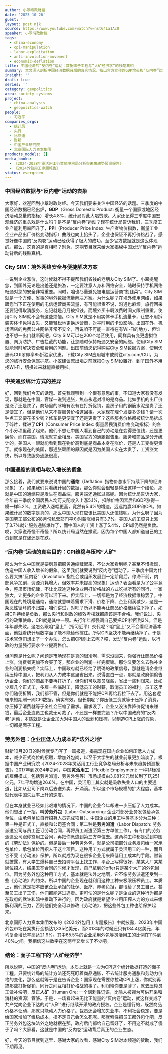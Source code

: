```yaml
---
author: 小翠時政財經
date: '2025-10-26'
guest: ''
layout: post.njk
source: https://www.youtube.com/watch?v=nst64La1Ac0
speaker: 小翠時政財經
tags:
  - china-economy
  - cpi-manipulation
  - labor-exploitation
  - anti-involution-movement
  - economic-deflation
title: 中国经济的“反内卷”运动：数据面子工程与“人矿经济学”的残酷真相
summary: 本文深入剖析中国经济数据背后的真实情况，指出官方宣称的GDP增长和“反内卷”运动，实则为掩盖通缩、人为抬高CPI的“面子工程”。文章通过对比中美通胀统计方式，揭示中国政府刻意隐藏服务通缩、伪造居民收入增长的假象。核心论点是，政府默许企业通过裁员、降薪、劳务外包等方式压榨劳动力，以弥补商品价格上涨带来的利润损失，最终导致消费萎靡，形成恶性循环，将国民视为可随意开采的“人矿”。
insight: ''
draft: true
series: ''
category: geopolitics
area: society-systems
project:
  - china-analysis
  - geopolitics-watch
people:
  - 习近平
companies_orgs:
  - 统计局
  - 央行
  - 比亚迪
  - 财新
  - 中国产业研究院
  - 北京国际人力资本集团
products_models: []
media_books:
  - 《2024-2028年靈活用工行業競爭格局分析與未來趨勢預測報告》
  - 《2024外包用工專題報告》
status: evergreen
---
```

### 中国经济数据与“反内卷”运动的表象

大家好，欢迎回到小翠时政财经。今天我们要来关注中国经济的话题。三季度的中国经济数据已经出炉，**GDP**（Gross Domestic Product: 衡量一个国家或地区经济活动总量的指标）增长4.8%，统计局对此大唱赞歌。大家还记得三季度中国宏观经济的重头戏是什么吗？是不是“反内卷”运动？现在统计局告诉我们，三季度工业产能利用率回升了，**PPI**（Producer Price Index: 生产者物价指数，衡量工业企业产品出厂价格变动指标）曲线也向上抬头了，企业也保证不再打价格战了。感觉好像中国的“反内卷”运动已经获得了极大的成功，至少官方数据就是这么体现的。那么，这真的是真相吗？别急，这期节目就来给大家揭秘中国发动“反内卷”运动背后的残酷真相。

### City SIM：境外网络安全与便捷解决方案

一说到企业涨价，这时候就不得不提帮我们省钱的老朋友City SIM了。小翠提醒您，到国外无论是出差还是旅游，一定要注意人身和网络安全，随时保持手机网络畅通对您的安全非常重要。同时，咱也尽量避免被电信运营商“割韭菜”。City SIM就是一个方便、省事的境外数据流量解决方案。为什么呢？在境外使用网络，如果跟您当下正在使用的电信运营商买流量，有可能很贵不说，沟通也麻烦。旅行回来还要记得取消服务，忘记就是月月被扣钱。而境外买卡既浪费时间又限制重重。使用City SIM就不会有这些烦恼。City SIM就是不用实体卡手机流量卡，让您不用拆装实体卡免得丢失，又能轻松地更换运营商，对平时用的卡没影响。出国在外，机场酒店的免费公共网络非常不安全，再说咱不可能一直待在有Wi-Fi的地方，但谁也不想一出门就断网吧。City SIM可以在200个地区使用，同样具有变更虚拟位置、网页防护、广告拦截的功能，让您随时保持畅通又安全的网络。使用City SIM就能同时解决安全和费用的问题。出国前请您记得购买City SIM数据方案，使用优惠码CUI翠即享85折独家优惠。下载City SIM应用城市或前往city.com/CUI，为您的旅行安全保驾护航。小翠建议您出境之前就把City SIM设置好，到了国外不用找Wi-Fi，切换过来就能直接用啦。

### 中美通胀统计方式的差异

好，回到我们今天的话题。首先我观察到一个很有意思的事，不知道大家有没有发现，那就是在中国，官媒一说到通胀，焦点永远对准的是商品。比如手机的出厂价是涨了还是跌了，商场里的冰箱有没有在打折促销，盖房子用的钢筋水泥是贵了还是便宜了。但是他们从来不提服务价格这回事。大家现在理个发要多少钱？请一次钟点工又要花多少钱？修车是更便宜了还是更贵了？这些服务价格都被统计局拆成了碎片，揉进了**CPI**（Consumer Price Index: 衡量居民消费价格变动指标）的各个小分项里藏了起来。他们不想让中国人看到自己的劳动是在变得更值钱，还是更廉价。而在美国，情况就完全相反。美国官方的通胀报告里，服务和商品是分开统计的。美国人一眼就能看到现在物价高到底是商品本身在涨价，还是人工变得更贵了。就像现在的美国，那通胀顽固的原因就是因为美国人实在太贵了，工资涨太快，所以导致服务通胀很高。

### 中国通缩的真相与收入增长的假象

那么接着，我们就要来说说中国的**通缩**（Deflation: 指物价总水平持续下降的经济现象）了。如果我们只看统计局的数据，那么你就会很轻易得出这样一个结论，那就是中国的通缩只是发生在商品端，服务端还通胀过高呢。因为统计局告诉大家，今年前三季度全国居民人均可支配收入上涨5.1%，扣除价格因素后和GDP涨得一模一样5.2%，工资收入涨幅更高，竟然有5.4%的增速，远远跑赢GDP和CPI。如果统计局的数字是真的，那么中国人现在应该比美国人还值钱呢。为什么呀？因为美国劳工部公布的8月份私营部门平均时薪涨幅只有3.7%。美国人的工资只上涨了3.7%就让服务通胀爆炸了，而中国人的工资上涨了5.4%，CPI却仍然是负数。哎，大家说奇怪不奇怪？所以统计局当然在撒谎，因为每个中国人都知道自己的工资到底是在涨还是在跌。

### “反内卷”运动的真实目的：CPI维稳与压榨“人矿”

那么为什么中国就是要刻意把服务通缩藏起来，不让大家看到呢？甚至不惜撒谎，伪造中国人收入增长的假象。这里我们就要说到“反内卷”运动了。三季度中国为什么要大搞“反内卷”（Involution: 指社会或组织发展到一定阶段后，停滞不前，内部竞争加剧，资源消耗增大，但效率并未提高的现象）运动？表面看是为了公平竞争，整肃市场纪律，不让比亚迪这种企业用打价格战的方式吃掉所有的同行，一家独大，让更多的企业可以活下来。但实际上，一切都是为了经济数据维稳罢了。中国现在的处境是通缩，通缩就意味着需求下滑、价格下降、企业利润减少，这是一条恶性循环的不归路，咱们讲过，对吧？所以不能再让商品价格继续往下掉了。如果CPI持续是负数，那么央行和财政的绩效考核就都应该是不合格。我们说过，央行的政策使命，CPI就是其中一项。央行年年都强调自己要把CPI拉回到2%，但是年年都失败。这怎么跟咱“皇上”（指习近平）交代呢？咱“皇上”又不会看经济基本面，他就看统计局数字面子能不能给他撑住。所以CPI坚决不能再继续掉了。于是技术官僚们想出了一个办法，怎么把CPI刷上去呢？哎，发动“反内卷”运动，以行政的力量强行要求企业提高售价。

但问题是什么呢？问题是市场现在是真的很冷啊，需求没回来，你强行让商品价格上涨，消费者更加不会买了呀，那企业的利润一样完蛋嘛。那你又要怎么去弥补企业的利润损失呢？实际上，中国政府就已经给了明确的政策信号，那就是请企业继续压榨中国人，把利润从人力成本这里省出来。说得直白一点，那就是政府偷偷告诉企业，你们的商品不要再打折了，但你们可以裁员降薪，省出一些利润来。比如少雇几个正式工，多雇一些临时工，降低员工的时薪，取消员工的福利。员工这里你们随便折腾，我们都不管，但是你们就是不能把CPI再给我拉下去了。用这套逻辑来短期刷一刷CPI数据，确实有效。但长期呢？你压低工资就等于压掉了消费，你压掉了消费就等于全社会压缩了需求。需求没了，企业又没法靠降价促销来赚钱，最后企业连员工也裁无可裁了，不还是一样要完蛋？所以中国政府的“反内卷”运动，本质就是让企业加大对中国人的盘剥和压榨，以制造CPI上涨的假象，一切都是面子工程。

### 劳务外包：企业压低人力成本的“法外之地”

财新10月20日的时候就专门写了一篇报道，揭露现在国内企业如何压低人力成本，减少正式岗位的招聘，增加外包岗，以至于大学生的就业前景更加暗淡了。根据中国产业研究院《2024-2028年灵活用工行业竞争格局分析与未来趋势预测报告》，2017年到2024年之间，中国**灵活用工**（Flexible Employment: 一种非标准的雇佣模式，包括劳务派遣、劳务外包等）市场规模由3,081亿元增长到了17,251亿元，7年平均增速26.6%。在中国，灵活用工其实就是吸收失业人口的主要通道，比如从公司下岗以后去送外卖、开滴滴。所以这个市场规模的扩大程度，基本就代表中国失业率上升的速度。

但在本身就业已经如此艰难的情况下，中国的企业今年却进一步压低了人力成本。他们想出了一招，叫**劳务外包**（Labor Outsourcing: 企业将部分业务发包给承包单位，由承包单位自行招募人员完成项目）。中国企业的用工种类基本分为三种：第一种是正式工，直接和公司签合同；第二种是**劳务派遣**（Labor Dispatch: 劳务派遣公司与员工签订劳动合同，再将员工派遣至第三方单位工作），有专门的劳务派遣公司跟你签用工合同，再把你派遣到第三方单位去。这两种工种都是受到中国的《劳动法》保护的。但是最后一种劳务外包，就是公司把部分业务发包给一家承包单位，承包单位再招人干这个项目。这种用工方式就属于灵活用工的一种，而且它不受《劳动法》保护。所以就成为现在很多企业用来降低用工成本的手段。财新就披露，有大学生爆料自己去招聘平台上找工作，平台上写得很好，某某大厂某某岗位招人，结果去签合同的时候才发现，自己拿到的offer只是某个大厂的外包岗位。因为劳务外包这种用工方式，基本就是法外之地啊，它不像劳务派遣还受到一些《劳动法》的约束。所以中国的企业现在就利用这种工种来极限压榨员工。本质上，他们就是把本应该企业承担的社保、医疗、养老负担，都甩给了员工自己。甚至员工出了工伤，他们都能逃过追责。更可怕的是什么呢？是企业的这种行为都是在政府的默许和暗中推动下进行的。因为政府就是希望企业用压榨人力的方式来缓解利润的压力，否则他们完全可以修改《劳动法》，把这些外包工种也给保护起来。

北京国际人力资本集团发布的《2024外包用工专题报告》中就披露，2023年中国外包市场在案执行金额达1,335亿美元，而2013年的时候还只有184.4亿美元，年均复合增长率高达21.9%。其中65.5%的企业采用外包等灵活用工的比例在11%到40%之间。我相信这些数字在这两年又增长了不少吧。

### 结论：面子工程下的“人矿经济学”

所以说啊，中国的“反内卷”运动，本质上就是一次为CPI这个统计数据打造的面子工程。只要统计局的统计方法还死死盯着商品通胀，不去统计服务通胀和劳动力价格的变化，那么这就等于是在告诉企业：国家现在需要你拉动CPI上涨，你就别再搞那些打折促销、同行之间互相打价格战的事了。利润端你要是薄了，就去压榨员工做补偿吧，反正**人矿**（Human Ore: 一个讽刺性词语，比喻人被视为可供开采和消耗的资源）管够。于是，一场看起来无比正能量的“反内卷”运动，就这样变成了共产党向企业下达的对“人矿”进行继续开采的政府授权。企业是懂行的，既然商品价格不让动，那就只能动人力价格了。裁员还会增加失业率，不利社会稳定，要是给国家增加了维稳成本，指不定自己会怎么死呢。那就索性把员工都外包化吧，反正劳务外包这块法外之地就摆在那，政府后门都给自己留好了，不用这不就成了傻子了吗？大家看，这就是中国的“反内卷”运动背后真正的企业生态。

好，今天的节目就到这里，感谢大家的收看，感谢City SIM对本频道的赞助，我们下期再见。